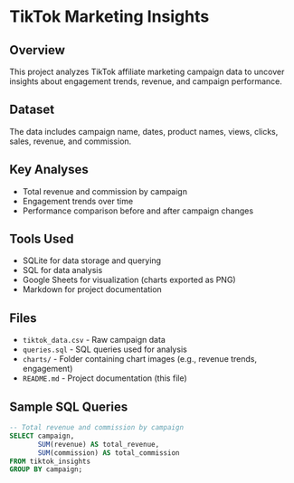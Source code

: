 # TikTok Marketing Insights

## Overview
This project analyzes TikTok affiliate marketing campaign data to uncover insights about engagement trends, revenue, and campaign performance.

## Dataset
The data includes campaign name, dates, product names, views, clicks, sales, revenue, and commission.

## Key Analyses
- Total revenue and commission by campaign
- Engagement trends over time
- Performance comparison before and after campaign changes

## Tools Used
- SQLite for data storage and querying
- SQL for data analysis
- Google Sheets for visualization (charts exported as PNG)
- Markdown for project documentation

## Files
- `tiktok_data.csv` - Raw campaign data
- `queries.sql` - SQL queries used for analysis
- `charts/` - Folder containing chart images (e.g., revenue trends, engagement)
- `README.md` - Project documentation (this file)

## Sample SQL Queries

```sql
-- Total revenue and commission by campaign
SELECT campaign, 
       SUM(revenue) AS total_revenue, 
       SUM(commission) AS total_commission
FROM tiktok_insights
GROUP BY campaign;

